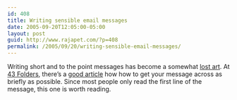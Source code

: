 ```yaml
---
id: 408
title: Writing sensible email messages
date: 2005-09-20T12:05:00-05:00
layout: post
guid: http://www.rajapet.com/?p=408
permalink: /2005/09/20/writing-sensible-email-messages/
---
```

Writing short and to the point messages has become a somewhat [lost art](http://www.angelfire.com/ns/postalmail/ "Lost Art"). At [43 Folders](http://www.43folders.com/ "43 Folders"), there&#8217;s a [good article](http://www.43folders.com/2005/09/writing_sensibl.html "Writing sensible email messages") how how to get your message across as briefly as possible. Since most people only read the first line of the message, this one is worth reading.